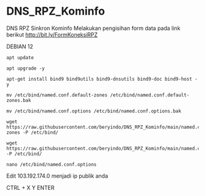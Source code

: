 # DNS_RPZ_Kominfo
DNS RPZ Sinkron Kominfo
Melakukan pengisihan form data pada link berikut
http://bit.ly/FormKoneksiRPZ

DEBIAN 12

```
apt update
```
```
apt upgrade -y
```
```
apt-get install bind9 bind9utils bind9-dnsutils bind9-doc bind9-host -y
```
```
mv /etc/bind/named.conf.default-zones /etc/bind/named.conf.default-zones.bak
```
```
mv /etc/bind/named.conf.options /etc/bind/named.conf.options.bak
```
```
wget https://raw.githubusercontent.com/beryindo/DNS_RPZ_Kominfo/main/named.conf.default-zones -P /etc/bind/
```
```
wget https://raw.githubusercontent.com/beryindo/DNS_RPZ_Kominfo/main/named.conf.options -P /etc/bind/
```
```
nano /etc/bind/named.conf.options
```

Edit 103.192.174.0 menjadi ip publik anda

CTRL + X
Y
ENTER
